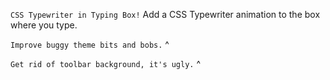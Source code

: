 `CSS Typewriter in Typing Box!`
Add a CSS Typewriter animation to the box where you type.

`Improve buggy theme bits and bobs.`
^

`Get rid of toolbar background, it's ugly.`
^
